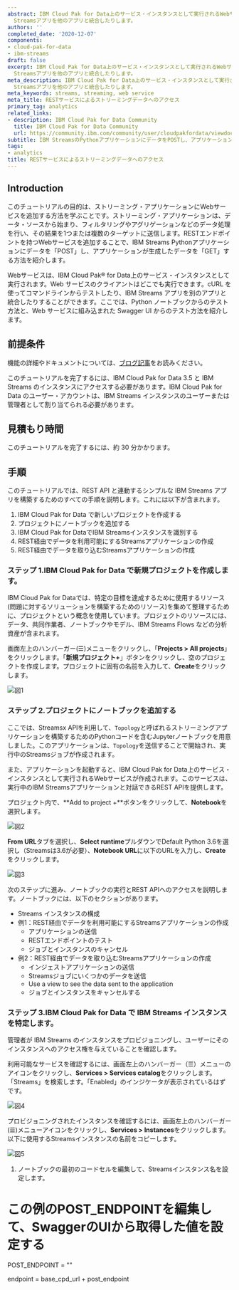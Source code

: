 ```yaml
---
abstract: IBM Cloud Pak for Data上のサービス・インスタンスとして実行されるWebサービスを、どこでも実行できるクライアントで構築し、cURLを使ってコマンド・ラインからテストしたり、IBM
  Streamsアプリを他のアプリと統合したりします。
authors: ''
completed_date: '2020-12-07'
components:
- cloud-pak-for-data
- ibm-streams
draft: false
excerpt: IBM Cloud Pak for Data上のサービス・インスタンスとして実行されるWebサービスを、どこでも実行できるクライアントで構築し、cURLを使ってコマンド・ラインからテストしたり、IBM
  Streamsアプリを他のアプリと統合したりします。
meta_description: IBM Cloud Pak for Data上のサービス・インスタンスとして実行されるWebサービスを、どこでも実行できるクライアントで構築し、cURLを使ってコマンド・ラインからテストしたり、IBM
  Streamsアプリを他のアプリと統合したりします。
meta_keywords: streams, streaming, web service
meta_title: RESTサービスによるストリーミングデータへのアクセス
primary_tag: analytics
related_links:
- description: IBM Cloud Pak for Data Community
  title: IBM Cloud Pak for Data Community
  url: https://community.ibm.com/community/user/cloudpakfordata/viewdocument/resources-for-streams-developers
subtitle: IBM StreamsのPythonアプリケーションにデータをPOSTし、アプリケーションが生成したデータをGETすることができます。
tags:
- analytics
title: RESTサービスによるストリーミングデータへのアクセス
---
```


## Introduction

このチュートリアルの目的は、ストリーミング・アプリケーションにWebサービスを追加する方法を学ぶことです。ストリーミング・アプリケーションは、データ・ソースから始まり、フィルタリングやアグリゲーションなどのデータ処理を行い、その結果を1つまたは複数のターゲットに送信します。RESTエンドポイントを持つWebサービスを追加することで、IBM Streams Pythonアプリケーションにデータを「POST」し、アプリケーションが生成したデータを「GET」する方法を紹介します。

Webサービスは、IBM Cloud Pak&reg; for Data上のサービス・インスタンスとして実行されます。Web サービスのクライアントはどこでも実行できます。cURL を使ってコマンドラインからテストしたり、IBM Streams アプリを別のアプリと統合したりすることができます。ここでは、Python ノートブックからのテスト方法と、Web サービスに組み込まれた Swagger UI からのテスト方法を紹介します。

## 前提条件

機能の詳細やドキュメントについては、[ブログ記事](https://community.ibm.com/community/user/cloudpakfordata/blogs/natasha-dsilva1/2020/12/07/send-and-receive-streaming-data-via-rest-with-ibm?CommunityKey=c0c16ff2-10ef-4b50-ae4c-57d769937235)をお読みください。

このチュートリアルを完了するには、IBM Cloud Pak for Data 3.5 と IBM Streams のインスタンスにアクセスする必要があります。IBM Cloud Pak for Data のユーザー・アカウントは、IBM Streams インスタンスのユーザーまたは管理者として割り当てられる必要があります。

## 見積もり時間

このチュートリアルを完了するには、約 30 分かかります。

## 手順

このチュートリアルでは、REST API と連動するシンプルな IBM Streams アプリを構築するためのすべての手順を説明します。これには以下が含まれます。

1. IBM Cloud Pak for Data で新しいプロジェクトを作成する
1. プロジェクトにノートブックを追加する
1. IBM Cloud Pak for DataでIBM Streamsインスタンスを識別する
1. REST経由でデータを利用可能にするStreamsアプリケーションの作成
1. REST経由でデータを取り込むStreamsアプリケーションの作成

### ステップ 1.IBM Cloud Pak for Data で新規プロジェクトを作成します。

IBM Cloud Pak for Dataでは、特定の目標を達成するために使用するリソース(問題に対するソリューションを構築するためのリソース)を集めて整理するために、プロジェクトという概念を使用しています。プロジェクトのリソースには、データ、共同作業者、ノートブックやモデル、IBM Streams Flows などの分析資産が含まれます。

画面左上のハンバーガー(☰)メニューをクリックし、「**Projects > All projects**」をクリックします。「**新規プロジェクト+**」ボタンをクリックし、空のプロジェクトを作成します。プロジェクトに固有の名前を入力して、**Create**をクリックします。

![図1](images/cpd-project-create.png)

### ステップ 2.プロジェクトにノートブックを追加する

ここでは、Streamsx APIを利用して、`Topology`と呼ばれるストリーミングアプリケーションを構築するためのPythonコードを含むJupyterノートブックを用意しました。このアプリケーションは、`Topology`を送信することで開始され、実行中のStreamsジョブが作成されます。

また、アプリケーションを起動すると、IBM Cloud Pak for Data上のサービス・インスタンスとして実行されるWebサービスが作成されます。このサービスは、実行中のIBM Streamsアプリケーションと対話できるREST APIを提供します。


プロジェクト内で、**Add to project +**ボタンをクリックして、**Notebook**を選択します。

![図2](images/cpd-add-notebook.png)

**From URL**タブを選択し、**Select runtime**プルダウンでDefault Python 3.6を選択し（Streamsは3.6が必要）、**Notebook URL**に以下のURLを入力し、**Create**をクリックします。


![図3](images/cpd-new-notebook-36.png)

次のステップに進み、ノートブックの実行とREST APIへのアクセスを説明します。ノートブックには、以下のセクションがあります。

* Streams インスタンスの構成
* 例1：REST経由でデータを利用可能にするStreamsアプリケーションの作成
  * アプリケーションの送信
  * RESTエンドポイントのテスト
  * ジョブとインスタンスのキャンセル
* 例2：REST経由でデータを取り込むStreamsアプリケーションの作成
  * インジェストアプリケーションの送信
  * Streamsジョブにいくつかのデータを送信
  * Use a view to see the data sent to the application
  * ジョブとインスタンスをキャンセルする

### ステップ 3.IBM Cloud Pak for Data で IBM Streams インスタンスを特定します。

管理者が IBM Streams のインスタンスをプロビジョニングし、ユーザーにそのインスタンスへのアクセス権を与えていることを確認します。

利用可能なサービスを確認するには、画面左上のハンバーガー（☰）メニューのアイコンをクリックし、**Services > Services catalog**をクリックします。「Streams」を検索します。「Enabled」のインジケータが表示されているはずです。

![図4](images/catalog_streams.png)

プロビジョニングされたインスタンスを確認するには、画面左上のハンバーガー(☰)メニューアイコンをクリックし、**Services > Instances**をクリックします。以下に使用するStreamsインスタンスの名前をコピーします。

![図5](images/cpd-streams-instance.png)

1. ノートブックの最初のコードセルを編集して、Streamsインスタンス名を設定します。

  # この例のPOST_ENDPOINTを編集して、SwaggerのUIから取得した値を設定する
  POST_ENDPOINT = "<your-post-endpoint>"

  endpoint = base_cpd_url + post_endpoint